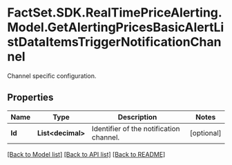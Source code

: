 # FactSet.SDK.RealTimePriceAlerting.Model.GetAlertingPricesBasicAlertListDataItemsTriggerNotificationChannel
Channel specific configuration.

## Properties

Name | Type | Description | Notes
------------ | ------------- | ------------- | -------------
**Id** | **List&lt;decimal&gt;** | Identifier of the notification channel. | [optional] 

[[Back to Model list]](../README.md#documentation-for-models) [[Back to API list]](../README.md#documentation-for-api-endpoints) [[Back to README]](../README.md)

